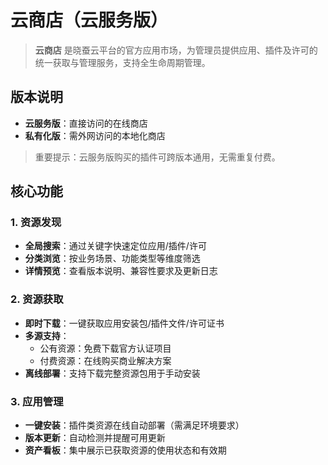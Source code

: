 # 云商店（云服务版）

> **云商店** 是晓蚕云平台的官方应用市场，为管理员提供应用、插件及许可的统一获取与管理服务，支持全生命周期管理。

## 版本说明
- **云服务版**：直接访问的在线商店
- **私有化版**：需外网访问的本地化商店
> 重要提示：云服务版购买的插件可跨版本通用，无需重复付费。

## 核心功能

### 1. 资源发现
- **全局搜索**：通过关键字快速定位应用/插件/许可
- **分类浏览**：按业务场景、功能类型等维度筛选
- **详情预览**：查看版本说明、兼容性要求及更新日志

### 2. 资源获取
- **即时下载**：一键获取应用安装包/插件文件/许可证书
- **多源支持**：
    - 公有资源：免费下载官方认证项目
    - 付费资源：在线购买商业解决方案
- **离线部署**：支持下载完整资源包用于手动安装

### 3. 应用管理
- **一键安装**：插件类资源在线自动部署（需满足环境要求）
- **版本更新**：自动检测并提醒可用更新
- **资产看板**：集中展示已获取资源的使用状态和有效期



